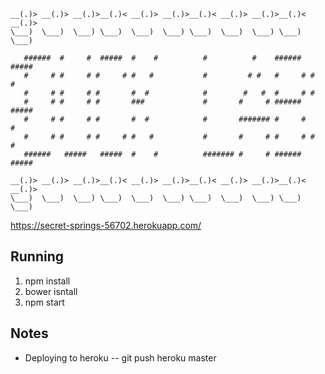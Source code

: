 ```   
__(.)> __(.)> __(.)>__(.)< __(.)> __(.)>__(.)< __(.)> __(.)>__(.)< __(.)>
\___)  \___)  \___) \___)  \___)  \___) \___)  \___)  \___) \___)  \___) 

   ######  #     #  #####  #    #          #          #    ######   #####
   #     # #     # #     # #   #           #         # #   #     # #     #
   #     # #     # #       #  #            #        #   #  #     # #
   #     # #     # #       ###             #       #     # ######   #####
   #     # #     # #       #  #            #       ####### #     #       #
   #     # #     # #     # #   #           #       #     # #     # #     #
   ######   #####   #####  #    #          ####### #     # ######   #####
   
__(.)> __(.)> __(.)>__(.)< __(.)> __(.)>__(.)< __(.)> __(.)>__(.)< __(.)>
\___)  \___)  \___) \___)  \___)  \___) \___)  \___)  \___) \___)  \___) 
```   


https://secret-springs-56702.herokuapp.com/

Running
---

1. npm install
2. bower isntall
3. npm start


Notes
---
- Deploying to heroku
-- git push heroku master